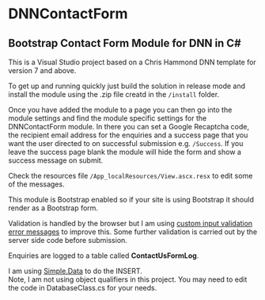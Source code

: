 # DNNContactForm

## Bootstrap Contact Form Module for DNN in C&#35;

This is a Visual Studio project based on a Chris Hammond DNN template for version 7 and above.

To get up and running quickly just build the solution in release mode and install the module using the .zip file creatd in the `/install` folder.

Once you have added the module to a page you can then go into the module settings and find the module specific settings for the DNNContactForm module. In there you can set a Google Recaptcha code, the recipient email
address for the enquiries and a success page that you want the user directed to on successful submission e.g. `/Success`.  If you leave the success page
blank the module will hide the form and show a success message on submit.



Check the resources file `/App_localResources/View.ascx.resx` to edit some of the messages.

This module is Bootstrap enabled so if your site is using Bootstrap it should render as a Bootstrap form.

Validation is handled by the browser but I am using [custom input validation error messages](https://libraries.io/npm/civem) to improve this.
Some further validation is carried out by the server side code before submission.

Enquiries are logged to a table called <strong>ContactUsFormLog</strong>. 

I am using [Simple.Data](https://github.com/markrendle/Simple.Data) to do the INSERT.  
Note, I am not using object qualifiers in this project. You may need to edit the code
in DatabaseClass.cs for your needs.